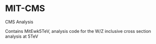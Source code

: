 # MIT-CMS
CMS Analysis

Contains MitEwk5TeV, analysis code for the W/Z inclusive cross section analysis at 5TeV
